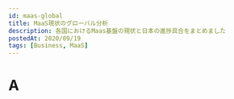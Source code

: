```yaml
---
id: maas-global
title: MaaS現状のグローバル分析
description: 各国におけるMaas基盤の現状と日本の進捗具合をまとめました
postedAt: 2020/09/19
tags: [Business, MaaS]
---
```


# A

